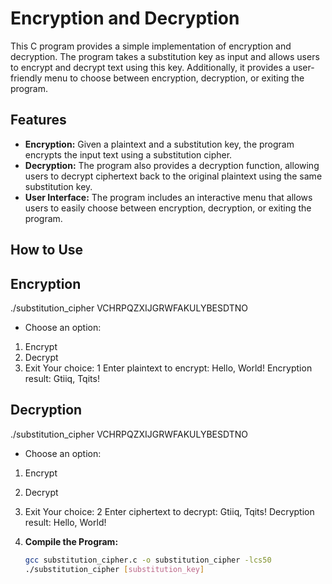# Encryption and Decryption

This C program provides a simple implementation of encryption and decryption. The program takes a substitution key as input and allows users to encrypt and decrypt text using this key. Additionally, it provides a user-friendly menu to choose between encryption, decryption, or exiting the program.

## Features

- **Encryption:** Given a plaintext and a substitution key, the program encrypts the input text using a substitution cipher.
- **Decryption:** The program also provides a decryption function, allowing users to decrypt ciphertext back to the original plaintext using the same substitution key.
- **User Interface:** The program includes an interactive menu that allows users to easily choose between encryption, decryption, or exiting the program.

## How to Use
## Encryption
./substitution_cipher VCHRPQZXIJGRWFAKULYBESDTNO
- Choose an option:
1. Encrypt
2. Decrypt
0. Exit
Your choice: 1
Enter plaintext to encrypt: Hello, World!
Encryption result: Gtiiq, Tqits!

## Decryption
./substitution_cipher VCHRPQZXIJGRWFAKULYBESDTNO
- Choose an option:
1. Encrypt
2. Decrypt
0. Exit
Your choice: 2
Enter ciphertext to decrypt: Gtiiq, Tqits!
Decryption result: Hello, World!


1. **Compile the Program:**
   ```bash
   gcc substitution_cipher.c -o substitution_cipher -lcs50
   ./substitution_cipher [substitution_key]
